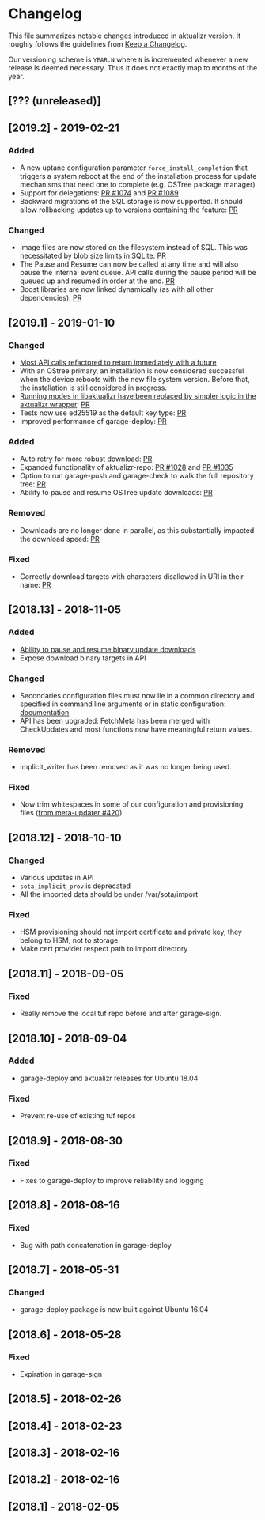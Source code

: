 # Changelog

This file summarizes notable changes introduced in aktualizr version. It roughly follows the guidelines from [Keep a Changelog](https://keepachangelog.com/en/1.0.0/).

Our versioning scheme is `YEAR.N` where `N` is incremented whenever a new release is deemed necessary. Thus it does not exactly map to months of the year.

## [??? (unreleased)]

## [2019.2] - 2019-02-21

### Added

- A new uptane configuration parameter `force_install_completion` that triggers a system reboot at the end of the installation process for update mechanisms that need one to complete (e.g. OSTree package manager)
- Support for delegations: [PR #1074](https://github.com/advancedtelematic/aktualizr/pull/1074) and [PR #1089](https://github.com/advancedtelematic/aktualizr/pull/1089)
- Backward migrations of the SQL storage is now supported. It should allow rollbacking updates up to versions containing the feature: [PR](https://github.com/advancedtelematic/aktualizr/pull/1072)

### Changed

- Image files are now stored on the filesystem instead of SQL. This was necessitated by blob size limits in SQLite. [PR](https://github.com/advancedtelematic/aktualizr/pull/1091)
- The Pause and Resume can now be called at any time and will also pause the internal event queue. API calls during the pause period will be queued up and resumed in order at the end. [PR](https://github.com/advancedtelematic/aktualizr/pull/1075)
- Boost libraries are now linked dynamically (as with all other dependencies): [PR](https://github.com/advancedtelematic/aktualizr/pull/1067)

## [2019.1] - 2019-01-10

### Changed

- [Most API calls refactored to return immediately with a future](src/libaktualizr/primary/aktualizr.h)
- With an OStree primary, an installation is now considered successful when the device reboots with the new file system version. Before that, the installation is still considered in progress.
- [Running modes in libaktualizr have been replaced by simpler logic in the aktualizr wrapper](src/aktualizr_primary/main.cc): [PR](https://github.com/advancedtelematic/aktualizr/pull/1039)
- Tests now use ed25519 as the default key type: [PR](https://github.com/advancedtelematic/aktualizr/pull/1038)
- Improved performance of garage-deploy: [PR](https://github.com/advancedtelematic/aktualizr/pull/1020)

### Added

- Auto retry for more robust download: [PR](https://github.com/advancedtelematic/aktualizr/pull/1001)
- Expanded functionality of aktualizr-repo: [PR #1028](https://github.com/advancedtelematic/aktualizr/pull/1028) and [PR #1035](https://github.com/advancedtelematic/aktualizr/pull/1035)
- Option to run garage-push and garage-check to walk the full repository tree: [PR](https://github.com/advancedtelematic/aktualizr/pull/1020)
- Ability to pause and resume OSTree update downloads: [PR](https://github.com/advancedtelematic/aktualizr/pull/1007)

### Removed

- Downloads are no longer done in parallel, as this substantially impacted the download speed: [PR](https://github.com/advancedtelematic/aktualizr/pull/1031)

### Fixed

- Correctly download targets with characters disallowed in URI in their name: [PR](https://github.com/advancedtelematic/aktualizr/pull/996)

## [2018.13] - 2018-11-05

### Added

- [Ability to pause and resume binary update downloads](src/libaktualizr/primary/aktualizr.h)
- Expose download binary targets in API

### Changed

- Secondaries configuration files must now lie in a common directory and specified in command line arguments or in static configuration: [documentation](docs/configuration.adoc#uptane)
- API has been upgraded: FetchMeta has been merged with CheckUpdates and most functions now have meaningful return values.

### Removed

- implicit_writer has been removed as it was no longer being used.

### Fixed

- Now trim whitespaces in some of our configuration and provisioning files ([from meta-updater #420](https://github.com/advancedtelematic/meta-updater/issues/420))

## [2018.12] - 2018-10-10

### Changed

- Various updates in API
- `sota_implicit_prov` is deprecated
- All the imported data should be under /var/sota/import

### Fixed

- HSM provisioning should not import certificate and private key, they belong to HSM, not to storage
- Make cert provider respect path to import directory

## [2018.11] - 2018-09-05

### Fixed

- Really remove the local tuf repo before and after garage-sign.

## [2018.10] - 2018-09-04

### Added

- garage-deploy and aktualizr releases for Ubuntu 18.04

### Fixed

- Prevent re-use of existing tuf repos

## [2018.9] - 2018-08-30

### Fixed

- Fixes to garage-deploy to improve reliability and logging

## [2018.8] - 2018-08-16

### Fixed

- Bug with path concatenation in garage-deploy

## [2018.7] - 2018-05-31

### Changed

- garage-deploy package is now built against Ubuntu 16.04

## [2018.6] - 2018-05-28

### Fixed

- Expiration in garage-sign

## [2018.5] - 2018-02-26

## [2018.4] - 2018-02-23

## [2018.3] - 2018-02-16

## [2018.2] - 2018-02-16

## [2018.1] - 2018-02-05
